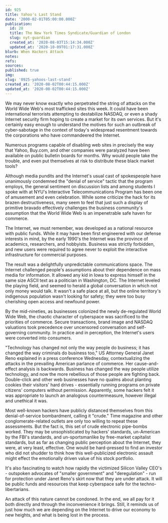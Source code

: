 ```yaml
---
id: 925
title: Yahoo's Last Stand
date: '2000-02-01T05:00:00.000Z'
publication:
  id: 28
  title: The New York Times Syndicate/Guardian of London
  slug: nyt-guardian
  created_at: '2020-08-03T15:14:34.000Z'
  updated_at: '2020-10-09T01:17:31.000Z'
blurb: When Hackers Attack
notes: 
refs: 
sources: 
published: true
img: 
slug: '0925-yahoos-last-stand'
created_at: '2020-08-02T00:44:15.000Z'
updated_at: '2020-08-02T00:44:15.000Z'
---
```

We may never know exactly who perpetrated the string of attacks on the World Wide Web's most trafficked sites this week. It could have been international terrorists attempting to destabilize NASDAQ, or even a shady Internet security firm hoping to create a market for its own services. But it's certainly easy enough to understand the motives for such an outbreak of cyber-sabotage in the context of today's widespread resentment towards the corporations who have commandeered the Internet.

Numerous programs capable of disabling web sites in precisely the way that Yahoo, Buy.com, and other companies were paralyzed have been available on public bulletin boards for months. Why would people take the trouble, and even put themselves at risk to distribute these black market tools?

Although media pundits and the Internet's usual cast of spokespeople have unanimously condemned the "denial of service" tactic that the program employs, the general sentiment on discussion lists and among students I spoke with at NYU's Interactive Telecommunications Program has been one of amusement and even celebration. While some criticize the hack for its brazen destructiveness, many seem to feel that just such a display of primitive bravado effectively challenges the business community's assumption that the World Wide Web is an impenetrable safe haven for commerce.

The Internet, we must remember, was developed as a national resource with public funds. While it may have been first engineered with our defense interests in mind, by the early 1990's the Internet was the province of academics, researchers, and hobbyists. Business was strictly forbidden, and new users were required to agree never to exploit the interactive infrastructure for commercial purposes.

The result was a delightfully unpredictable communications space. The Internet challenged people's assumptions about their dependence on mass media for information. It allowed any kid in Iowa to express himself in the same size ASCII text as a politician in Washington, DC. The Internet leveled the playing field, and seemed to herald a global conversation in which not only money would talk. It wasn't a safe place at all, but the online territory's indigenous population wasn't looking for safety; they were too busy cherishing open access and newfound power.

By the mid-nineties, as businesses colonized the newly de-regulated World Wide Web, the chaotic character of cyberspace was sacrificed to the priorities of commerce. Secure transactions, brand image and NASDAQ valuations took precedence over uncensored conversation and self-governing community. In practice and in perception, the Internet's users were converted into consumers.

"Technology has changed not only the way people do business; it has changed the way criminals do business too," US Attorney General Janet Reno explained in a press conference Wednesday, contextualizing the attacks in the prevailing American parlance of commerce. Her cause-and-effect analysis is backwards. Business has changed the way people utilize technology, and now the more rebellious of those people are fighting back. Double-click and other web businesses have no qualms about planting cookies their visitors' hard drives - essentially running programs on private citizens' computers without permission. Apparently, some hackers felt it was appropriate to launch an analogous countermeasure, however illegal and unethical it was.

Most well-known hackers have publicly distanced themselves from this denial-of-service bombardment, calling it "crude." Time magazine and other conglomerate-related outlets are only too willing to repeat these assessments. But the fact is, this set of crude electronic pipe-bombs worked. They may be unsophisticated by hackers' standards, un-American by the FBI's standards, and un-sportsmanlike by free-market capitalist standards, but as far as changing public perception about the Internet, they were, at very least, effective. One would be hard-pressed to find an investor who did not shudder to think how this well-publicized electronic assault might effect the emotionally driven value of his stock portfolio.

It's also fascinating to watch how rapidly the victimized Silicon Valley CEO's - outspoken advocates of "smaller government" and "deregulation" - run for protection under Janet Reno's skirt now that they are under attack. It will be public funds and resources that keep cyberspace safe for the techno-libertarians.

An attack of this nature cannot be condoned. In the end, we all pay for it both directly and through the inconvenience it brings. Still, it reminds us of just how much we are depending on the Internet to drive our economy to new heights, and what is being lost in the process.
